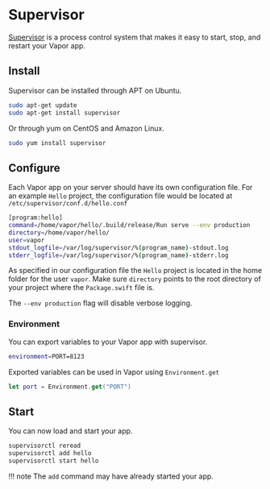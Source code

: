 # Supervisor

[Supervisor](http://supervisord.org) is a process control system that makes it easy to start, stop, and restart your Vapor app.

## Install

Supervisor can be installed through APT on Ubuntu.

```sh
sudo apt-get update
sudo apt-get install supervisor
```

Or through yum on CentOS and Amazon Linux.

```sh
sudo yum install supervisor
```

## Configure

Each Vapor app on your server should have its own configuration file. For an example `Hello` project, the configuration file would be located at `/etc/supervisor/conf.d/hello.conf`

```sh
[program:hello]
command=/home/vapor/hello/.build/release/Run serve --env production
directory=/home/vapor/hello/
user=vapor
stdout_logfile=/var/log/supervisor/%(program_name)-stdout.log
stderr_logfile=/var/log/supervisor/%(program_name)-stderr.log
```

As specified in our configuration file the `Hello` project is located in the home folder for the user `vapor`. Make sure `directory` points to the root directory of your project where the `Package.swift` file is.

The `--env production` flag will disable verbose logging.

### Environment

You can export variables to your Vapor app with supervisor.

```sh
environment=PORT=8123
```

Exported variables can be used in Vapor using `Environment.get`

```swift
let port = Environment.get("PORT")
```

## Start

You can now load and start your app.

```sh
supervisorctl reread
supervisorctl add hello
supervisorctl start hello
```

!!! note
	The `add` command may have already started your app.
